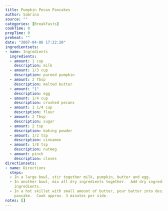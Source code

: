 ```yaml
---
title: Pumpkin Pecan Pancakes
author: Sabrina
source: ""
categories: [Breakfasts]
cookTime: 0
prepTime: 0
preheat: ""
date: "2007-04-06 17:22:20"
ingredientsets:
- name: Ingredients
  ingredients:
  - amount: 1 cup
    description: milk
  - amount: 1/3 cup
    description: pureed pumpkin
  - amount: 2 Tbsp
    description: melted butter
  - amount: "1"
    description: egg
  - amount: 1/4 cup
    description: crushed pecans
  - amount: 1 1/4 cup
    description: flour
  - amount: 2 Tbsp
    description: sugar
  - amount: 2 tsp
    description: baking powder
  - amount: 1/2 tsp
    description: cinnamon
  - amount: 1/8 tsp
    description: nutmeg
  - amount: pinch
    description: cloves
directionsets:
- name: Directions
  steps:
  - In a large bowl, stir together milk, pumpkin, butter and egg.
  - In another bowl, mix all dry ingredients together.  Add dry ingredients to liquid
    ingredients.
  - In a hot skillet with small amount of butter, pour batter into desired size of
    pancake.  Cook approx. 3 minutes per side.
notes: []
---
```



